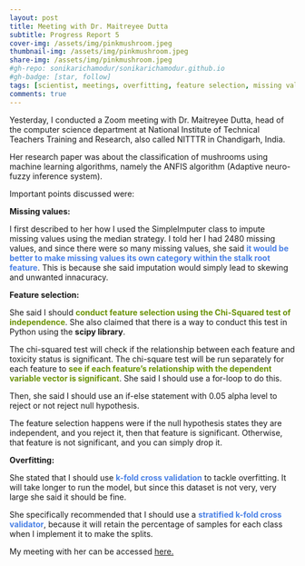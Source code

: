 ```yaml
---
layout: post
title: Meeting with Dr. Maitreyee Dutta
subtitle: Progress Report 5
cover-img: /assets/img/pinkmushroom.jpeg
thumbnail-img: /assets/img/pinkmushroom.jpeg
share-img: /assets/img/pinkmushroom.jpeg
#gh-repo: sonikarichamodur/sonikarichamodur.github.io
#gh-badge: [star, follow]
tags: [scientist, meetings, overfitting, feature selection, missing values]
comments: true
---
```

Yesterday, I conducted a Zoom meeting with Dr. Maitreyee Dutta, head of the computer science department at National Institute of Technical Teachers Training and Research, also called NITTTR in Chandigarh, India.

Her research paper was about the classification of mushrooms using machine learning algorithms, namely the ANFIS algorithm (Adaptive neuro-fuzzy inference system). 

Important points discussed were:

<b>Missing values:</b>

I first described to her how I used the SimpleImputer class to impute missing values using the median strategy. I told her I had 2480 missing values, and since there were so many missing values, she said <font color="#4980e6"><b>it would be better to make missing values its own category within the stalk root feature</b></font>. This is because she said imputation would simply lead to skewing and unwanted innacuracy. 

<b>Feature selection:</b>

She said I should <font color="#6b9207"><b>conduct feature selection using the Chi-Squared test of independence</b></font>. She also claimed that there is a way to conduct this test in Python using the <b>scipy library</b>. 

The chi-squared test will check if the relationship between each feature and toxicity status is significant. The chi-square test will be run separately for each feature to <font color="#6b9207"><b>see if each feature’s relationship with the dependent variable vector is significant</b></font>. She said I should use a for-loop to do this. 

Then, she said I should use an if-else statement with 0.05 alpha level to reject or not reject null hypothesis. 

The feature selection happens were if the null hypothesis states they are independent, and you reject it, then that feature is significant. Otherwise, that feature is not significant, and you can simply drop it. 

<b>Overfitting:</b>

She stated that I should use <font color="#4980e6"><b>k-fold cross validation</b></font> to tackle overfitting. It will take longer to run the model, but since this dataset is not very, very large she said it should be fine. 

She specifically recommended that I should use a <font color="#4980e6"><b>stratified k-fold cross validator</b></font>, because it will retain the percentage of samples for each class when I implement it to make the splits. 


My meeting with her can be accessed <a href="https://drive.google.com/file/d/1h7kPrKMDeRq9Gs18p-s2v1gXuburJ4J7/view?usp=sharing">here.</a> 